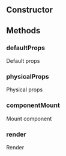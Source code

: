 ## Constructor






## Methods


### defaultProps

Default props


### physicalProps

Physical props


### componentMount

Mount component


### render

Render